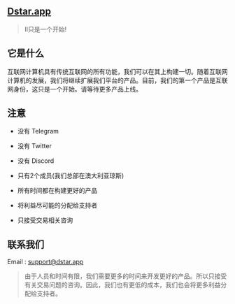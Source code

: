 ## [Dstar.app](https://dstar.app/)

> II只是一个开始!



## 它是什么

互联网计算机具有传统互联网的所有功能，我们可以在其上构建一切。随着互联网计算机的发展，我们将继续扩展我们平台的产品。目前，我们的第一个产品是互联网身份，这只是一个开始。请等待更多产品上线。



## 注意

- 没有 Telegram

- 没有 Twitter

- 没有 Discord

- 只有2个成员(我们总部在澳大利亚琼斯)

- 所有时间都在构建更好的产品

- 将利益尽可能的分配给支持者

- 只接受交易相关咨询

  

## 联系我们

Email : support@dstar.app

> 由于人员和时间有限，我们需要更多的时间来开发更好的产品。所以只接受有关交易问题的咨询。因此，我们也有更低的成本，我们也会将更多利益分配给支持者。





